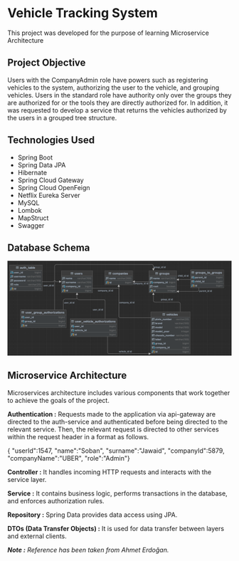 # Vehicle Tracking System

This project was developed for the purpose of learning Microservice Architecture


## Project Objective
Users with the CompanyAdmin role have powers such as registering vehicles to the system, authorizing the user to the vehicle, and grouping vehicles. Users in the standard role have authority only over the groups they are authorized for or the tools they are directly authorized for. In addition, it was requested to develop a service that returns the vehicles authorized by the users in a grouped tree structure.

## Technologies Used

- Spring Boot
- Spring Data JPA
- Hibernate
- Spring Cloud Gateway
- Spring Cloud OpenFeign
- Netflix Eureka Server
- MySQL
- Lombok
- MapStruct
- Swagger

## Database Schema
![img.png](images/img.png)

## Microservice Architecture

Microservices architecture includes various components that work together to achieve the goals of the project.

**Authentication :** Requests made to the application via api-gateway are directed to the auth-service and authenticated before being directed to the relevant service. Then, the relevant request is directed to other services within the request header in a format as follows.

{ "userId":1547, "name":"Soban", "surname":"Jawaid", "companyId":5879, "companyName":"UBER", "role":"Admin"}

**Controller :** It handles incoming HTTP requests and interacts with the service layer.

**Service :** It contains business logic, performs transactions in the database, and enforces authorization rules.

**Repository :** Spring Data provides data access using JPA.

**DTOs (Data Transfer Objects) :** It is used for data transfer between layers and external clients.



***Note :*** *Reference has been taken from Ahmet Erdoğan.*
